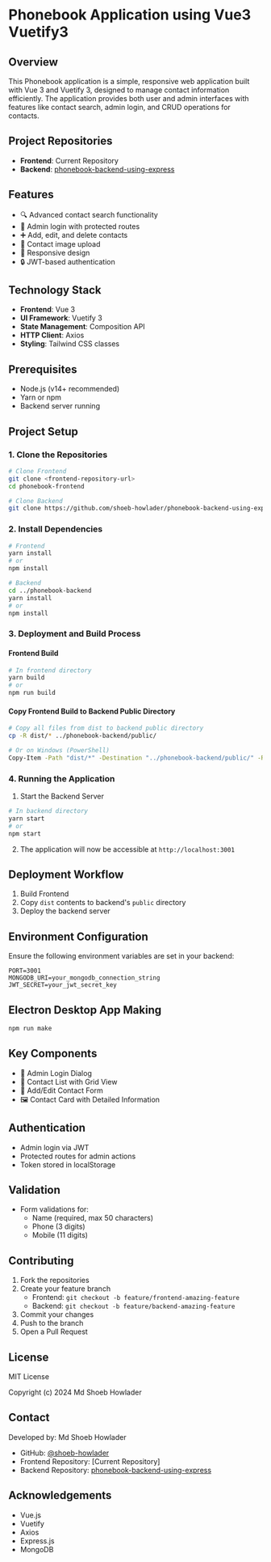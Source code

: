 # Phonebook Application using Vue3 Vuetify3

## Overview
This Phonebook application is a simple, responsive web application built with Vue 3 and Vuetify 3, designed to manage contact information efficiently. The application provides both user and admin interfaces with features like contact search, admin login, and CRUD operations for contacts.

## Project Repositories
- **Frontend**: Current Repository
- **Backend**: [phonebook-backend-using-express](https://github.com/shoeb-howlader/phonebook-backend-using-express)

## Features
- 🔍 Advanced contact search functionality
- 👥 Admin login with protected routes
- ➕ Add, edit, and delete contacts
- 📸 Contact image upload
- 📱 Responsive design
- 🔒 JWT-based authentication

## Technology Stack
- **Frontend**: Vue 3
- **UI Framework**: Vuetify 3
- **State Management**: Composition API
- **HTTP Client**: Axios
- **Styling**: Tailwind CSS classes

## Prerequisites
- Node.js (v14+ recommended)
- Yarn or npm
- Backend server running

## Project Setup

### 1. Clone the Repositories
```bash
# Clone Frontend
git clone <frontend-repository-url>
cd phonebook-frontend

# Clone Backend
git clone https://github.com/shoeb-howlader/phonebook-backend-using-express.git ../phonebook-backend
```

### 2. Install Dependencies
```bash
# Frontend
yarn install
# or
npm install

# Backend
cd ../phonebook-backend
yarn install
# or
npm install
```

### 3. Deployment and Build Process

#### Frontend Build
```bash
# In frontend directory
yarn build
# or
npm run build
```

#### Copy Frontend Build to Backend Public Directory
```bash
# Copy all files from dist to backend public directory
cp -R dist/* ../phonebook-backend/public/

# Or on Windows (PowerShell)
Copy-Item -Path "dist/*" -Destination "../phonebook-backend/public/" -Recurse
```

### 4. Running the Application
1. Start the Backend Server
```bash
# In backend directory
yarn start
# or
npm start
```

2. The application will now be accessible at `http://localhost:3001`

## Deployment Workflow
1. Build Frontend
2. Copy `dist` contents to backend's `public` directory
3. Deploy the backend server

## Environment Configuration
Ensure the following environment variables are set in your backend:
```
PORT=3001
MONGODB_URI=your_mongodb_connection_string
JWT_SECRET=your_jwt_secret_key
```

## Electron Desktop App Making
```bash
npm run make
```
## Key Components
- 🔐 Admin Login Dialog
- 📇 Contact List with Grid View
- 📝 Add/Edit Contact Form
- 🖼️ Contact Card with Detailed Information

## Authentication
- Admin login via JWT
- Protected routes for admin actions
- Token stored in localStorage

## Validation
- Form validations for:
  - Name (required, max 50 characters)
  - Phone (3 digits)
  - Mobile (11 digits)

## Contributing
1. Fork the repositories
2. Create your feature branch 
   - Frontend: `git checkout -b feature/frontend-amazing-feature`
   - Backend: `git checkout -b feature/backend-amazing-feature`
3. Commit your changes
4. Push to the branch
5. Open a Pull Request

## License
MIT License

Copyright (c) 2024 Md Shoeb Howlader

## Contact
Developed by: Md Shoeb Howlader
- GitHub: [@shoeb-howlader](https://github.com/shoeb-howlader)
- Frontend Repository: [Current Repository]
- Backend Repository: [phonebook-backend-using-express](https://github.com/shoeb-howlader/phonebook-backend-using-express)

## Acknowledgements
- Vue.js
- Vuetify
- Axios
- Express.js
- MongoDB